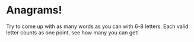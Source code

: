 # Anagrams!
Try to come up with as many words as you can with 6-8 letters. Each valid letter counts as one point, see how many you can get!
